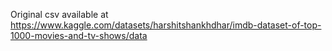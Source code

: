 Original csv available at https://www.kaggle.com/datasets/harshitshankhdhar/imdb-dataset-of-top-1000-movies-and-tv-shows/data
